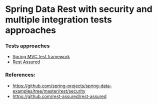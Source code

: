 # Spring Data Rest with security and multiple integration tests approaches

### Tests approaches
- [Spring MVC test framework](https://github.com/elemental-source/security-data-rest/tree/master/src/test/java/com/elementalsource/example/securitydatarest/security/springmvctestframework)
- [Rest Assured](https://github.com/elemental-source/security-data-rest/tree/master/src/test/java/com/elementalsource/example/securitydatarest/security/restassured)

### References:
- https://github.com/spring-projects/spring-data-examples/tree/master/rest/security
- https://github.com/rest-assured/rest-assured

